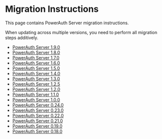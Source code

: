 # Migration Instructions

This page contains PowerAuth Server migration instructions.

<!-- begin box warning -->
When updating across multiple versions, you need to perform all migration steps additively.
<!-- end -->

- [PowerAuth Server 1.9.0](./PowerAuth-Server-1.9.0.md)
- [PowerAuth Server 1.8.0](./PowerAuth-Server-1.8.0.md)
- [PowerAuth Server 1.7.0](./PowerAuth-Server-1.7.0.md)
- [PowerAuth Server 1.6.0](./PowerAuth-Server-1.6.0.md)
- [PowerAuth Server 1.5.0](./PowerAuth-Server-1.5.0.md)
- [PowerAuth Server 1.4.0](./PowerAuth-Server-1.4.0.md)
- [PowerAuth Server 1.3.0](./PowerAuth-Server-1.3.0.md)
- [PowerAuth Server 1.2.5](./PowerAuth-Server-1.2.5.md)
- [PowerAuth Server 1.2.0](./PowerAuth-Server-1.2.0.md)
- [PowerAuth Server 1.1.0](./PowerAuth-Server-1.1.0.md)
- [PowerAuth Server 1.0.0](./PowerAuth-Server-1.0.0.md)
- [PowerAuth Server 0.24.0](./PowerAuth-Server-0.24.0.md)
- [PowerAuth Server 0.23.0](./PowerAuth-Server-0.23.0.md)
- [PowerAuth Server 0.22.0](./PowerAuth-Server-0.22.0.md)
- [PowerAuth Server 0.21.0](./PowerAuth-Server-0.21.0.md)
- [PowerAuth Server 0.19.0](./PowerAuth-Server-0.19.0.md)
- [PowerAuth Server 0.18.0](./PowerAuth-Server-0.18.0.md)
